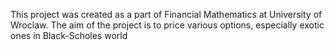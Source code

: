This project was created as a part of Financial Mathematics at University of Wroclaw. 
The aim of the project is to price various options, especially exotic ones in Black-Scholes world
